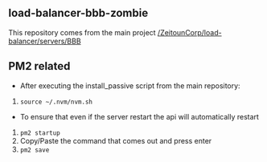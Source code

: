 ## load-balancer-bbb-zombie
This repository comes from the main project [/ZeitounCorp/load-balancer/servers/BBB](https://github.com/ZeitounCorp/load-balancer)

## PM2 related
- After executing the install_passive script from the main repository:
1. ```source ~/.nvm/nvm.sh```
- To ensure that even if the server restart the api will automatically restart
1. ```pm2 startup```
2. Copy/Paste the command that comes out and press enter
2. ```pm2 save``` 
